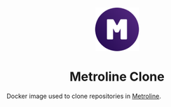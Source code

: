 <p align="center">
  <img alt="Metroline Logo" src="https://raw.githubusercontent.com/metroline/metroline-brand/master/metroline-logo.svg" width="100" />
</p>
<h1 align="center">
  Metroline Clone
</h1>

Docker image used to clone repositories in [Metroline](http://metroline.io).
